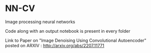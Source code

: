 # NN-CV
Image processing neural networks

Code along with an output notebook is present in every folder

Link to Paper on "Image Denoising Using Convolutional Autoencoder" posted on ARXIV : http://arxiv.org/abs/2207.11771
